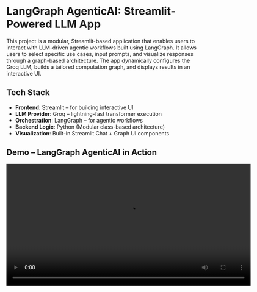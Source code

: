 # LangGraph AgenticAI: Streamlit-Powered LLM App

This project is a modular, Streamlit-based application that enables users to interact with LLM-driven agentic workflows built using LangGraph. It allows users to select specific use cases, input prompts, and visualize responses through a graph-based architecture. The app dynamically configures the Groq LLM, builds a tailored computation graph, and displays results in an interactive UI.

## Tech Stack
- **Frontend**: Streamlit – for building interactive UI
- **LLM Provider**: Groq – lightning-fast transformer execution
- **Orchestration**: LangGraph – for agentic workflows
- **Backend Logic**: Python (Modular class-based architecture)
- **Visualization**: Built-in Streamlit Chat + Graph UI components

## Demo – LangGraph AgenticAI in Action
<video width="640" controls>
  <source src="demo/agentic-ai-chatbot-langgraph.mp4" type="video/mp4">
  Your browser does not support the video tag.  
  [Click here to watch the video](https://drive.google.com/file/d/1CWTK6L3sPM9PiIVudqhOBbNLj4SuGJU2/view?usp=drive_link)
</video>
